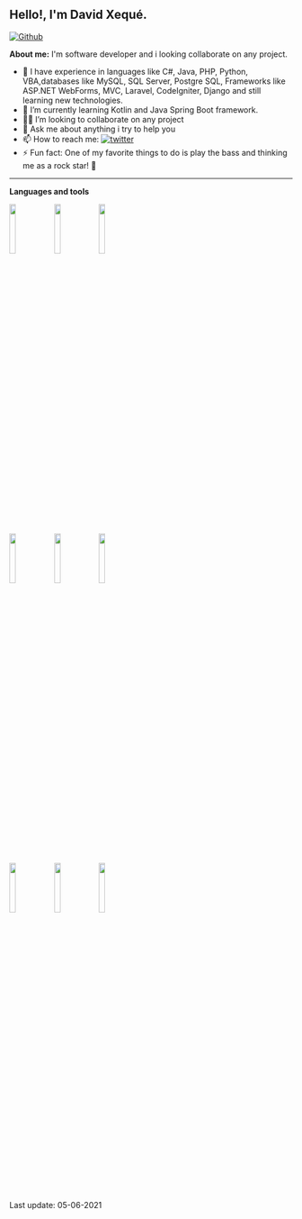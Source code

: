 ## Hello!, I'm David Xequé.
[![Github](https://img.shields.io/badge/-Github-000?style=flat&logo=Github&logoColor=white)](https://github.com/davixo41)

**About me:**
I'm software developer and i looking collaborate on any project.
- 🧔 I have experience in languages like C#, Java, PHP, Python, VBA,databases like MySQL, SQL Server, Postgre SQL, Frameworks like ASP.NET WebForms, MVC, Laravel,
CodeIgniter, Django and still learning new technologies.
- 🌱 I’m currently learning Kotlin and Java Spring Boot framework.
- ⛹🏽 I’m looking to collaborate on any project
- 💬 Ask me about anything i try to help you
- 📫 How to reach me:  [![twitter](https://img.shields.io/twitter/url?color=white&label=twitter&style=social&url=https%3A%2F%2Ftwitter.com%2Fdavixo41)](https://twitter.com/davixo41)
- ⚡ Fun fact:  One of my favorite things to do is play the bass and thinking me as a rock star! 🤘

---
**Languages and tools**
<p>
 <code><img width="15%" src="https://www.vectorlogo.zone/logos/djangoproject/djangoproject-ar21.svg"></code>
 <code><img width="15%" src="https://www.vectorlogo.zone/logos/java/java-horizontal.svg"></code>
 <code><img width="15%" src="https://www.vectorlogo.zone/logos/python/python-ar21.svg"></code>
  <br>
  <code><img width="15%" src="https://www.vectorlogo.zone/logos/mysql/mysql-ar21.svg"></code>
  <code><img width="15%" src="https://www.vectorlogo.zone/logos/postgresql/postgresql-ar21.svg"></code>
  <code><img width="15%" src="https://www.vectorlogo.zone/logos/getbootstrap/getbootstrap-ar21.svg"></code>
 <br>
    <code><img width="15%" src="https://www.vectorlogo.zone/logos/docker/docker-ar21.svg"></code>
  <code><img width="15%" src="https://www.vectorlogo.zone/logos/kubernetes/kubernetes-ar21.svg"></code>
  <code><img width="15%" src="https://www.vectorlogo.zone/logos/nginx/nginx-ar21.svg"></code>
</p>

Last update: 05-06-2021
